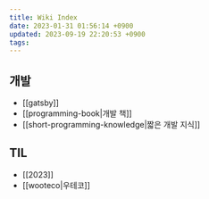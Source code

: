 ```yaml
---
title: Wiki Index
date: 2023-01-31 01:56:14 +0900
updated: 2023-09-19 22:20:53 +0900
tags: 
---
```


## 개발

  * [[gatsby]]
  * [[programming-book|개발 책]]
  * [[short-programming-knowledge|짧은 개발 지식]]
  
## TIL

  * [[2023]]
  * [[wooteco|우테코]]
